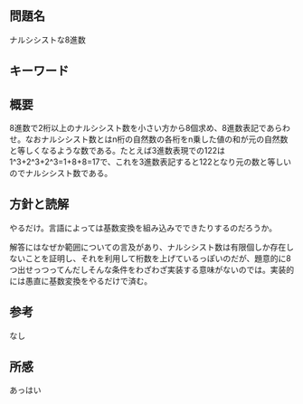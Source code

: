 ## 問題名
ナルシシストな8進数
## キーワード


## 概要
8進数で2桁以上のナルシシスト数を小さい方から8個求め、8進数表記であらわせ。なおナルシシスト数とはn桁の自然数の各桁をn乗した値の和が元の自然数と等しくなるような数である。たとえば3進数表現での122は1^3+2^3+2^3=1+8+8=17で、これを3進数表記すると122となり元の数と等しいのでナルシシスト数である。

## 方針と読解
やるだけ。言語によっては基数変換を組み込みでできたりするのだろうか。

解答にはなぜか範囲についての言及があり、ナルシシスト数は有限個しか存在しないことを証明し、それを利用して桁数を上げているっぽいのだが、題意的に8つ出せっつってんだしそんな条件をわざわざ実装する意味がないのでは。実装的には愚直に基数変換をやるだけで済む。
## 参考
なし
## 所感
あっはい